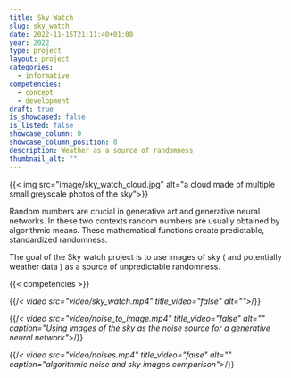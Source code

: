 ```yaml
---
title: Sky Watch 
slug: sky_watch
date: 2022-11-15T21:11:40+01:00
year: 2022
type: project
layout: project
categories:
  - informative
competencies:
  - concept
  - development
draft: true 
is_showcased: false
is_listed: false
showcase_column: 0
showcase_column_position: 0
description: Weather as a source of randomness
thumbnail_alt: ""
---
```


{{< img src="image/sky_watch_cloud.jpg" alt="a cloud made of multiple small greyscale photos of the sky">}}

Random numbers are crucial in generative art and generative neural networks. In these two contexts random numbers are usually obtained by algorithmic means. These mathematical functions create predictable, standardized randomness.

The goal of the Sky watch project is to use images of sky ( and potentially weather data ) as a source of unpredictable randomness.

{{< competencies >}}

{{/*< video src="video/sky_watch.mp4" title_video="false" alt="">*/}}

{{/*< video src="video/noise_to_image.mp4" title_video="false" alt="" caption="Using images of the sky as the noise source for a generative neural network">*/}}

{{/*< video src="video/noises.mp4" title_video="false" alt="" caption="algorithmic noise and sky images comparison">*/}} 





